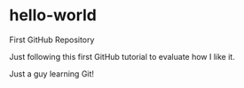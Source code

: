# hello-world
First GitHub Repository

Just following this first GitHub tutorial to evaluate how I like it.

Just a guy learning Git!
